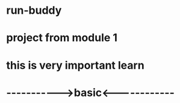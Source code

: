 # run-buddy
# project from module 1
# this is very important learn
# ----------->basic<------------

